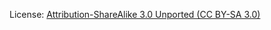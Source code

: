 License: [Attribution-ShareAlike 3.0 Unported (CC BY-SA 3.0)](https://creativecommons.org/licenses/by-sa/3.0/deed.en_US)
